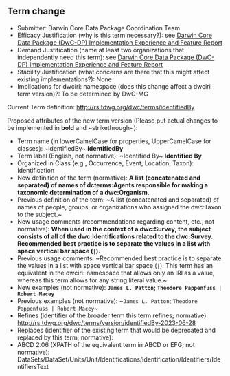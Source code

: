 ## Term change

* Submitter: Darwin Core Data Package Coordination Team
* Efficacy Justification (why is this term necessary?): see [Darwin Core Data Package (DwC-DP) Implementation Experience and Feature Report](https://gbif.github.io/dwc-dp/docs/dwc_dp_implementation_feature_reports.pdf)
* Demand Justification (name at least two organizations that independently need this term): see [Darwin Core Data Package (DwC-DP) Implementation Experience and Feature Report](https://gbif.github.io/dwc-dp/docs/dwc_dp_implementation_feature_reports.pdf)
* Stability Justification (what concerns are there that this might affect existing implementations?): None
* Implications for dwciri: namespace (does this change affect a dwciri term version)?: To be determined by DwC-MG

Current Term definition: http://rs.tdwg.org/dwc/terms/identifiedBy

Proposed attributes of the new term version (Please put actual changes to be implemented in **bold** and ~strikethrough~):

* Term name (in lowerCamelCase for properties, UpperCamelCase for classes): ~identifiedBy~ **identifiedBy**
* Term label (English, not normative): ~Identified By~ **Identified By**
* Organized in Class (e.g., Occurrence, Event, Location, Taxon): Identification
* New definition of the term (normative): **A list (concatenated and separated) of names of dcterms:Agents responsible for making a taxonomic determination of a dwc:Organism.**
* Previous definition of the term: ~A list (concatenated and separated) of names of people, groups, or organizations who assigned the dwc:Taxon to the subject.~
* New usage comments (recommendations regarding content, etc., not normative): **When used in the context of a dwc:Survey, the subject consists of all of the dwc:Identifications related to the dwc:Survey. Recommended best practice is to separate the values in a list with space vertical bar space (` | `).** 
* Previous usage comments: ~Recommended best practice is to separate the values in a list with space vertical bar space (` | `). This term has an equivalent in the dwciri: namespace that allows only an IRI as a value, whereas this term allows for any string literal value.~
* New examples (not normative): **`James L. Patton`; `Theodore Pappenfuss | Robert Macey`**
* Previous examples (not normative): ~`James L. Patton`; `Theodore Pappenfuss | Robert Macey`~
* Refines (identifier of the broader term this term refines; normative): http://rs.tdwg.org/dwc/terms/version/identifiedBy-2023-06-28
* Replaces (identifier of the existing term that would be deprecated and replaced by this term; normative): 
* ABCD 2.06 (XPATH of the equivalent term in ABCD or EFG; not normative): DataSets/DataSet/Units/Unit/Identifications/Identification/Identifiers/IdentifiersText
